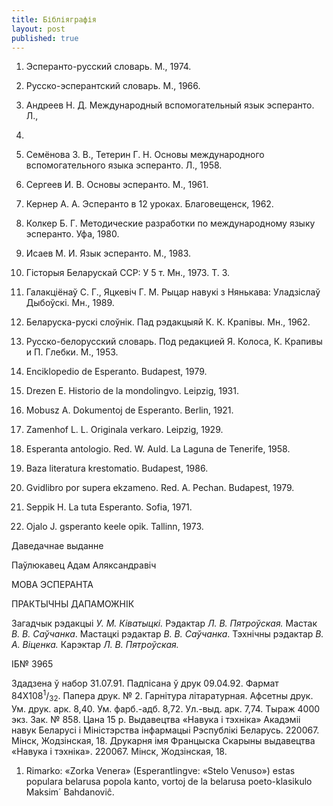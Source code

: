 ```yaml
---
title: Бібліяграфія
layout: post
published: true
---
```



1. Эсперанто-русский словарь. М., 1974.

2. Русско-эсперантский словарь. М., 1966.

3. Андреев Н. Д. Международный вспомогательный язык эсперанто. Л.,
1957.

4. Семёнова З. В., Тетерин Г. Н. Основы международного вспомогательного
языка эсперанто. Л., 1958.

5. Сергеев И. В. Основы эсперанто. М., 1961.

6. Кернер А. А. Эсперанто в 12 уроках. Благовещенск, 1962.

7. Колкер Б. Г. Методические разработки по международному языку
эсперанто. Уфа, 1980.

8. Исаев М. И. Язык эсперанто. М., 1983.

9. Гісторыя Беларускай ССР: У 5 т. Мн., 1973. Т. 3.

10. Галакціёнаў С. Г., Яцкевіч Г. М. Рыцар навукі з Нянькава:
Уладзіслаў Дыбоўскі. Мн., 1989.

11. Беларуска-рускі слоўнік. Пад рэдакцыяй К. К. Крапівы. Мн., 1962.

12. Русско-белорусский словарь. Под редакцией Я. Колоса, К. Крапивы и
П. Глебки. М., 1953.

13. Enciklopedio de Esperanto. Budapest, 1979.

14. Drezen E. Historio de la mondolingvo. Leipzig, 1931.

15. Mobusz A. Dokumentoj de Esperanto. Berlin, 1921.

16. Zamenhof L. L. Originala verkaro. Leipzig, 1929.

17. Esperanta antologio. Red. W. Auld. La Laguna de Tenerife, 1958.

18. Baza literatura krestomatio. Budapest, 1986.

19. Gvidlibro por supera ekzameno. Red. A. Pechan. Budapest, 1979.

20. Seppik H. La tuta Esperanto. Sofia, 1971.

21. Ojalo J. gsperanto keele opik. Tallinn, 1973.

Даведачнае выданне 

Паўлюкавец Адам Аляксандравіч

МОВА ЭСПЕРАНТА 

ПРАКТЫЧНЫ ДАПАМОЖНІК

Загадчык рэдакцыі *У. М. Ківатыцкі.* Рэдактар *Л. В. Пятроўская.* Мастак
*В. В. Саўчанка*. Мастацкі рэдактар *В. В. Саўчанка*. Тэхнічны рэдактар
*В. А. Віценка.* Карэктар *Л. В. Пятроўская.*

ІБ№ 3965

Здадзена ў набор 31.07.91. Падпісана ў друк 09.04.92. Фармат
84Х108<sup>1</sup>/<sub>32</sub>. Папера друк. № 2. Гарнітура
літаратурная. Афсетны друк. Ум. друк. арк. 8,40. Ум.
фарб.-адб. 8,72. Ул.-выд. арк. 7,74. Тыраж 4000 экз. Зак. № 858.
Цана 15 р. Выдавецтва «Навука і тэхніка» Акадэміі навук Беларусі і
Міністэрства інфармацыі Рэспублікі Беларусь. 220067. Мінск,
Жодзінская, 18. Друкарня імя Францыска Скарыны выдавецтва
«Навука і тэхніка». 220067. Мінск, Жодзінская, 18.

1.   Rimarko: «Zorka Venera» (Esperantlingve: «Stelo Venuso») estas
    populara belarusa popola kanto, vortoj de la belarusa
    poeto-klasikulo Maksim´ Bahdanoviĉ.
